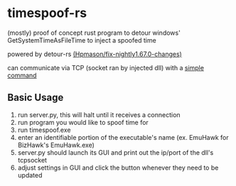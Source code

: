 # timespoof-rs
(mostly) proof of concept rust program to detour windows' GetSystemTimeAsFileTime to inject a spoofed time

powered by detour-rs [(Hpmason/fix-nightly1.67.0-changes)](https://github.com/Hpmason/detour-rs/tree/fix-nightly1.67.0-changes)

can communicate via TCP (socket ran by injected dll) with a [simple command](https://github.com/Lincoln-LM/timespoof-rs/blob/master/server.py#L74-L76)

## Basic Usage

1. run server.py, this will halt until it receives a connection
2. run program you would like to spoof time for
3. run timespoof.exe
4. enter an identifiable portion of the executable's name (ex. EmuHawk for BizHawk's EmuHawk.exe)
5. server.py should launch its GUI and print out the ip/port of the dll's tcpsocket
6. adjust settings in GUI and click the button whenever they need to be updated
